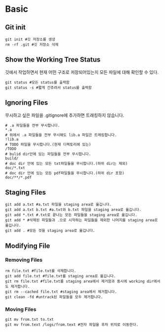 # Basic

## Git init

```
git init #깃 저장소를 생성
rm -rf .git #깃 저장소 삭제
```

## Show the Working Tree Status

깃에서 작업하면서 현재 어떤 구조로 저장되어있는지 모든 파일에 대해 확인할 수 있다.

```
git status #모든 status를 출력함
git status -s #짧게 간추려서 status를 출력함
```

## Ignoring Files

무시하고 싶은 파일을 .gitignore에 추가하면 트래킹하지 않습니다.

```
# .a 파일들을 전부 무시합니다.
*.a
# 위에서 .a 파일들을 전부 무시해도 lib.a 파일은 트래킹합니다.
!lib.a
# TODO 파일을 무시합니다.(현재 디렉토리에 있는)
/TODO
# bulid dir안에 있는 파일들을 전부 무시합니다.
build/
# doc dir 안에 있는 모든 txt파일들을 무시합니다.(하위 dir는 제외)
doc/*.txt
# doc dir 안에 있는 모든 pdf파일들을 무시합니다.(하위 dir 포함)
doc/**/*.pdf
```

## Staging Files

```
git add a.txt #a.txt 파일을 staging area로 옮깁니다.
git add a.txt b.txt #a.txt와 b.txt 파일을 staging area로 옮깁니다.
git add *.txt #.txt로 끝나는 모든 파일들을 staging area로 옮깁니다.
git add * #삭제된 파일들과 .으로 시작하는 파일들을 제외한 나머지를 staging area로 옮깁니다.
git add . #모든 것을 staging area로 옮깁니다.
```

## Modifying File

### Removing Files

```
rm file.txt #file.txt를 삭제합니다.
git add file.txt #file.txt를 staging area로 옮깁니다.
git rm file.txt #file.txt를 staging area에서 제거함과 동시에 working dir에서도 제거합니다.
git rm --cached file.txt #staging area에서 제거합니다.
git clean -fd #untrack된 파일들을 모두 제거합니다.
```

### Moving Files

```
git mv from.txt to.txt
git mv from.text /logs/from.text #전자 파일을 후자 위치로 이동한다.
```
